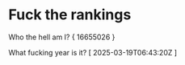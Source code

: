 # Fuck the rankings

Who the hell am I?
{ 16655026 }

What fucking year is it?
[ 2025-03-19T06:43:20Z ]
